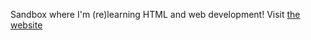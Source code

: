 Sandbox where I'm (re)learning HTML and web development!
Visit [the website](https://naomikaryamsetty.github.io/ght_01/)
